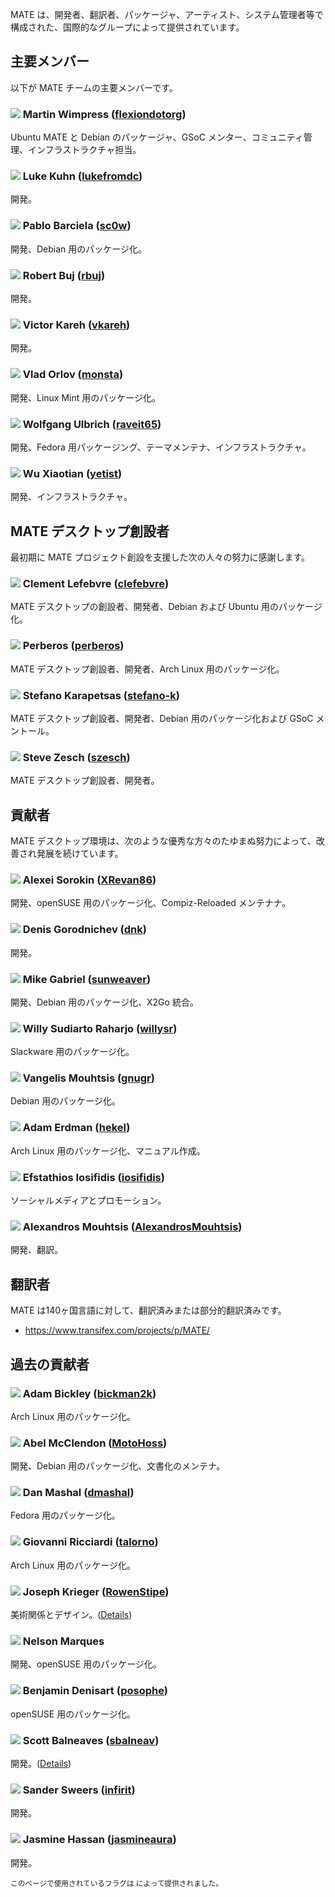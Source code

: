 <!--
.. link:
.. description:
.. tags:
.. date: 2011-12-05 07:25:21
.. title: チーム
.. slug: team
-->

MATE は、開発者、翻訳者、パッケージャ、アーティスト、システム管理者等で構成された、国際的なグループによって提供されています。

## 主要メンバー

以下が MATE チームの主要メンバーです。

### ![](/assets/img/flags/32/United%20Kingdom\(Great%20Britain\).png) Martin Wimpress ([flexiondotorg](https://github.com/flexiondotorg))

Ubuntu MATE と Debian のパッケージャ、GSoC メンター、コミュニティ管理、インフラストラクチャ担当。

### ![](/assets/img/flags/32/USA.png) Luke Kuhn ([lukefromdc](https://github.com/lukefromdc))

開発。

### ![](/assets/img/flags/32/Galicia.png) Pablo Barciela ([sc0w](https://github.com/sc0w))

開発、Debian 用のパッケージ化。

### ![](/assets/img/flags/32/Catalonia.png) Robert Buj ([rbuj](https://github.com/rbuj))

開発。

### ![](/assets/img/flags/32/Puerto%20Rico.png) Victor Kareh ([vkareh](https://github.com/vkareh))

開発。

### ![](/assets/img/flags/32/Russian%20Federation.png) Vlad Orlov ([monsta](https://github.com/monsta))

開発、Linux Mint 用のパッケージ化。

### ![](/assets/img/flags/32/Germany.png) Wolfgang Ulbrich ([raveit65](https://github.com/raveit65))

開発、Fedora 用パッケージング、テーマメンテナ、インフラストラクチャ。

### ![](/assets/img/flags/32/China.png) Wu Xiaotian ([yetist](https://github.com/yetist))

開発、インフラストラクチャ。



## MATE デスクトップ創設者

最初期に MATE プロジェクト創設を支援した次の人々の努力に感謝します。

### ![](/assets/img/flags/32/France.png) Clement Lefebvre ([clefebvre](https://github.com/clefebvre))

MATE デスクトップの創設者、開発者、Debian および Ubuntu 用のパッケージ化。

### ![](/assets/img/flags/32/Argentina.png) Perberos ([perberos](https://github.com/perberos))

MATE デスクトップ創設者、開発者、Arch Linux 用のパッケージ化。

### ![](/assets/img/flags/32/Italy.png) Stefano Karapetsas ([stefano-k](https://github.com/stefano-k))

MATE デスクトップ創設者、開発者、Debian 用のパッケージ化および GSoC メントール。

### ![](/assets/img/flags/32/USA.png) Steve Zesch ([szesch](https://github.com/szesch))

MATE デスクトップ創設者、開発者。



## 貢献者

MATE デスクトップ環境は、次のような優秀な方々のたゆまぬ努力によって、改善され発展を続けています。

### ![](/assets/img/flags/32/Russian%20Federation.png) Alexei Sorokin ([XRevan86](https://github.com/XRevan86))

開発、openSUSE 用のパッケージ化、Compiz-Reloaded メンテナナ。

### ![](/assets/img/flags/32/Russian%20Federation.png) Denis Gorodnichev ([dnk](https://github.com/dnk))

開発。

### ![](/assets/img/flags/32/Germany.png) Mike Gabriel ([sunweaver](https://github.com/sunweaver))

開発、Debian 用のパッケージ化、X2Go 統合。

### ![](/assets/img/flags/32/Indonesia.png) Willy Sudiarto Raharjo ([willysr](https://github.com/willysr))

Slackware 用のパッケージ化。

### ![](/assets/img/flags/32/Greece.png) Vangelis Mouhtsis ([gnugr](https://github.com/gnugr))

Debian 用のパッケージ化。

### ![](/assets/img/flags/32/USA.png) Adam Erdman ([hekel](https://github.com/hekel))

Arch Linux 用のパッケージ化、マニュアル作成。

### ![](/assets/img/flags/32/Greece.png) Efstathios Iosifidis ([iosifidis](https://github.com/iosifidis))

ソーシャルメディアとプロモーション。

### ![](/assets/img/flags/32/Greece.png) Alexandros Mouhtsis ([AlexandrosMouhtsis](https://github.com/AlexandrosMouhtsis))

開発、翻訳。



## 翻訳者

MATE は140ヶ国言語に対して、翻訳済みまたは部分的翻訳済みです。

  * <https://www.transifex.com/projects/p/MATE/>



## 過去の貢献者

### ![](/assets/img/flags/32/USA.png) Adam Bickley ([bickman2k](https://github.com/bickman2k))

Arch Linux 用のパッケージ化。

### ![](/assets/img/flags/32/USA.png) Abel McClendon ([MotoHoss](https://github.com/MotoHoss))

開発、Debian 用のパッケージ化、文書化のメンテナ。

### ![](/assets/img/flags/32/USA.png) Dan Mashal ([dmashal](https://github.com/dmashal))

Fedora 用のパッケージ化。

### ![](/assets/img/flags/32/Italy.png) Giovanni Ricciardi ([talorno](https://github.com/talorno))

Arch Linux 用のパッケージ化。

### ![](/assets/img/flags/32/USA.png) Joseph Krieger ([RowenStipe](https://github.com/RowenStipe))

美術関係とデザイン。([Details](https://wiki.mate-desktop.org/#!pages/./users-rowen_stipe.md))

### ![](/assets/img/flags/32/Portugal.png) Nelson Marques

開発、openSUSE 用のパッケージ化。

### ![](/assets/img/flags/32/France.png) Benjamin Denisart ([posophe](https://github.com/posophe))

openSUSE 用のパッケージ化。

### ![](/assets/img/flags/32/Canada.png) Scott Balneaves ([sbalneav](https://github.com/sbalneav))

開発。([Details](https://wiki.mate-desktop.org/#!pages/./users-sbalneav.md))

### ![](/assets/img/flags/32/Netherlands.png) Sander Sweers ([infirit](https://github.com/infirit))

開発。

### ![](/assets/img/flags/32/Egypt.png) Jasmine Hassan ([jasmineaura](https://wiki.mate-desktop.org/#!pages/./users-jasmineaura.md))

開発。



<small>
このページで使用されているフラグは <http://www.icondrawer.com> によって提供されました。
</small>
